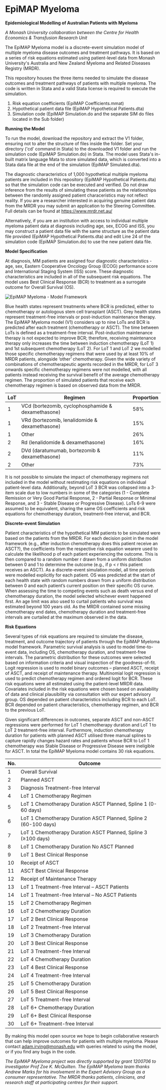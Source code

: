 # EpiMAP Myeloma

**Epidemiological Modelling of Australian Patients with Myeloma**

_A Monash University collaboration between the Centre for Health Economics & Transfusion Research Unit_

The EpiMAP Myeloma model is a discrete-event simulation model of multiple myeloma disease outcomes and treatment pathways. It is based on a series of risk equations estimated using patient-level data from Monash University's Australia and New Zealand Myeloma and Related Diseases Registry (MRDR).

This repository houses the three items needed to simulate the disease outcomes and treatment pathways of patients with multiple myeloma. The code is written in Stata and a valid Stata license is required to execute the simulation.

1. Risk equation coefficients (EpiMAP Coefficients.mmat)
2. Hypothetical patient data file (EpiMAP Hypothetical Patients.dta)
3. Simulation code (EpiMAP Simulation.do and the separate SIM do files located in the Sub folder)

**Running the Model**

To run the model, download the repository and extract the V1 folder, ensuring not to alter the structure of files inside the folder. Set your directory ('cd' command in Stata) to the downloaded V1 folder and run the simulation code (EpiMAP Simulation.do) in Stata. The model uses Stata's in-built matrix language Mata to store simulated data, which is converted into a Stata data file at the end of the simulation (EpiMAP Simulated.dta).

The diagnostic characteristics of 1,000 hypothetical multiple myeloma patients are included in this repository (EpiMAP Hypothetical Patients.dta) so that the simulation code can be executed and verified. Do not draw inference from the results of simulating these patients as the relationships between the randomly assigned patient characeristics may not reflect reality. If you are a researcher interested in acquiring genuine patient data from the MRDR you may submit an application to the Steering Committee. Full details can be found at https://www.mrdr.net.au/

Alternatively, if you are an institution with access to individual multiple myeloma patient data at diagnosis including age, sex, ECOG and ISS, you may construct a patient data file with the same structure as the patient data file provided (EpiMAP Hypothetical Patients.dta) and edit Line 24 of the simulation code (EpiMAP Simulation.do) to use the new patient data file.

**Model Specification**

At diagnosis, MM patients are assigned four diagnostic characteristics - age, sex, Eastern Cooperative Oncology Group (ECOG) performance score and International Staging System (ISS) score. These diagnostic characteristics are included in all of the subsequent risk equations. The model uses Best Clinical Response (BCR) to treatment as a surrogate outcome for Overall Survival (OS).

![EpiMAP Myeloma - Model Framework](https://github.com/user-attachments/assets/3ae58966-9eb4-4a9a-b9b6-509fb8b1d952)

Blue health states represent treatments where BCR is predicted, either to chemotherapy or autologous stem cell transplant (ASCT). Grey health states represent treatment-free intervals or post-induction maintenance therapy. The EpiMAP Myeloma model (V1) considers up to nine LoTs and BCR is predicted after each treatment (chemotherapy or ASCT). The time between LoTs is defined as a treatment-free interval. Post-induction maintenance therapy is not expected to improve BCR; therefore, receiving maintenance therapy only increases the time between induction chemotherapy (LoT 1) and 1st subsequent chemotherapy (LoT 2). For LoT 1 and LoT 2 we modelled those specific chemotherapy regimens that were used by at least 10% of MRDR patients, alongside ‘other’ chemotherapy. Given the wide variety of combinations of chemotherapeutic agents recorded in the MRDR, for LoT 3 onwards specific chemotherapy regimens were not modelled, with all patients instead receiving the survival benefit of the average chemotherapy regimen. The proportion of simulated patients that receive each chemotherapy regimen is based on observed data from the MRDR.

| LoT | Regimen | Proportion | 
| --- | ------- | ---------- |
| 1 | VCd (bortezomib, cyclophosphamide & dexamethasone) | 58% |
| 1 | VRd (bortezomib, lenalidomide & dexamethasone) | 15% |
| 1 | Other | 26% |
| 2 | Rd (lenalidomide & dexamethasone) | 16% |
| 2 | DVd (daratumumab, bortezomib & dexamethasone) | 11% |
| 2 | Other | 73% |

It is not possible to simulate the impact of chemotherapy regimens not included in the model without restimating risk equations on individual patient-level data. Additionally, beyond LoT 3 BCR was collapsed into a 3-item scale due to low numbers in some of the categories (1 - Complete Remission or Very Good Partial Response, 2 - Partial Response or Minimal Response, and 3 - Stable Disease or Progressive Disease). LoTs 6-9 were assumed to be equivalent, sharing the same OS coefficients and risk equations for chemotherapy duration, treatment-free interval, and BCR.

**Discrete-event Simulation**

Patient characteristics of the hypothetical MM patients to be simulated were based on the patients from the MRDR. For each decision point in the model framework (e.g., after induction chemotherapy does this patient receive an ASCT?), the coefficients from the respective risk equation wearere used to calculate the likelihood p of each patient experiencing the outcome. This is then compared to a random number r drawn from a uniform distribution between 0 and 1 to determine the outcome (e.g., if p < r this patient receives an ASCT). As a discrete-event simulation model, all time periods were modelled explicitly for each patient. OS was predicted at the start of each health state with random numbers drawn from a uniform distribution between 0 and each patient’s current position on their specific OS curve. When assessing the time to competing events such as death versus end of chemotherapy duration, the model selected whichever event happened first. An age limit was also used to curtail patients who survival was estimated beyond 100 years old. As the MRDR contained some missing chemotherapy end dates, chemotherapy duration and treatment-free intervals are curtailed at the maximum observed in the data. 

**Risk Equations**

Several types of risk equations are required to simulate the disease, treatment, and outcome trajectory of patients through the EpiMAP Myeloma model framework. Parametric survival analysis is used to model time-to-event data, including OS, chemotherapy duration, and treatment-free intervals. The parametric distribution for these outcomes were selected based on information criteria and visual inspection of the goodness-of-fit. Logit regression is used to model binary outcomes – planned ASCT, receipt of ASCT, and receipt of maintenance therapy. Multinomial logit regression is used to predict chemotherapy regimen and ordered logit for BCR. These risk equations were all estimated using the patient-level MRDR data. Covariates included in the risk equations were chosen based on availability of data and clinical plausibility via consultation with our expert advisory group. OS depended on patient characteristics including BCR to each LoT. BCR depended on patient characteristics, chemotherapy regimen, and BCR to the previous LoT. 

Given significant differences in outcomes, separate ASCT and non-ASCT regressions were performed for LoT 1 chemotherapy duration and LoT 1 to LoT 2 treatment-free interval. Furthermore, induction chemotherapy duration for patients with planned ASCT utilised three manual splines to capture rapidly changes hazard rates and patients whose BCR to LoT 1 chemotherapy was Stable Disease or Progressive Disease were ineligible for ASCT. In total the EpiMAP Myeloma model contains 30 risk equations.

| No. | Outcome |
| --- | ------- | 
| 1 | Overall Survival | 
| 2 | Planned ASCT |
| 3 | Diagnosis Treatment-free Interval |
| 4 | LoT 1 Chemotherapy Regimen |
| 5 | LoT 1 Chemotherapy Duration ASCT Planned, Spline 1 (0-60 days) |
| 6 | LoT 1 Chemotherapy Duration ASCT Planned, Spline 2 (60-100 days) | 
| 7 | LoT 1 Chemotherapy Duration ASCT Planned, Spline 3 (≥100 days) |
| 8 | LoT 1 Chemotherapy Duration No ASCT Planned |
| 9 | LoT 1 Best Clinical Response |
| 10 | Receipt of ASCT |
| 11 | ASCT Best Clinical Response |
| 12 | Receipt of Maintenance Therapy | 
| 13 | LoT 1 Treatment-free Interval – ASCT Patients |
| 14 | LoT 1 Treatment-free Interval – No ASCT Patients |
| 15 | LoT 2 Chemotherapy Regimen |
| 16 | LoT 2 Chemotherapy Duration |
| 17 | LoT 2 Best Clinical Response |
| 18 | LoT 2 Treatment-free Interval | 
| 19 | LoT 3 Chemotherapy Duration |
| 20 | LoT 3 Best Clinical Response |
| 21 | LoT 3 Treatment-free Interval |
| 22 | LoT 4 Chemotherapy Duration |
| 23 | LoT 4 Best Clinical Response |
| 24 | LoT 4 Treatment-free Interval |
| 25 | LoT 5 Chemotherapy Duration |
| 26 | LoT 5 Best Clinical Response |
| 27 | LoT 5 Treatment-free Interval |
| 28 | LoT 6+ Chemotherapy Duration |
| 29 | LoT 6+ Best Clinical Response |
| 30 | LoT 6+ Treatment-free Interval |

By making this model open source we hope to begin collaborative research that can help improve outcomes for patients with multiple myeloma. Please contact adam.irving@monash.edu with queries related to using the model, or if you find any bugs in the code.

_The EpiMAP Myeloma project was directly supported by grant 1200706 to investigator Prof Zoe K. McQuilten. The EpiMAP Myeloma team thanks Andrew Marks for his involvement in the Expert Advisory Group as a consumer representative. The MRDR thanks patients, clinicians, and research staff at participating centres for their support._
